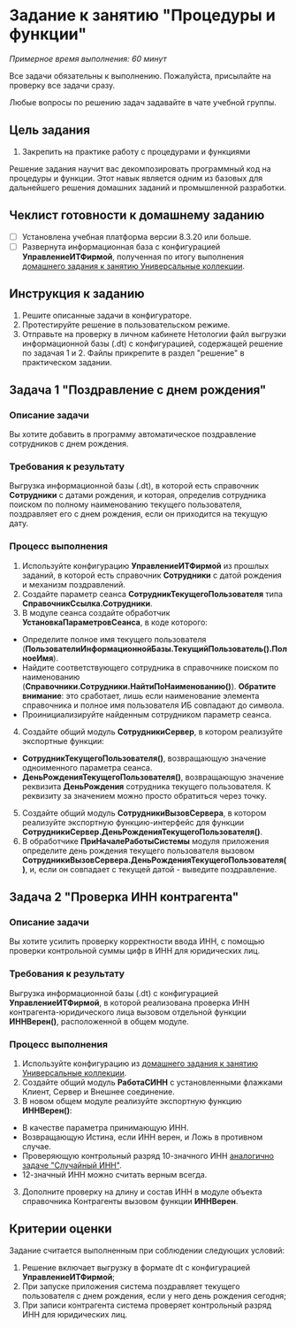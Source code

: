 # Задание к занятию "Процедуры и функции"
_Примерное время выполнения: 60 минут_

Все задачи обязательны к выполнению. Пожалуйста, присылайте на проверку все задачи сразу.

Любые вопросы по решению задач задавайте в чате учебной группы.

## Цель задания

1. Закрепить на практике работу с процедурами и функциями

Решение задания научит вас декомпозировать программный код на процедуры и функции. Этот навык является одним из базовых для дальнейшего решения домашних заданий и промышленной разработки.

## Чеклист готовности к домашнему заданию

- [ ] Установлена учебная платформа версии 8.3.20 или больше.
- [ ] Развернута информационная база с конфигурацией **УправлениеИТФирмой**, полученная по итогу выполнения [домашнего задания к занятию Универсальные коллекции](/homework-2-7.md).

## Инструкция к заданию

1. Решите описанные задачи в конфигураторе.
2. Протестируйте решение в пользовательском режиме.
3. Отправьте на проверку в личном кабинете Нетологии файл выгрузки информационной базы (.dt) с конфигурацией, содержащей решение по задачая 1 и 2. Файлы прикрепите в раздел "решение" в практическом задании.

## Задача 1 "Поздравление с днем рождения"

### Описание задачи
Вы хотите добавить в программу автоматическое поздравление сотрудников с днем рождения.

### Требования к результату
Выгрузка информационной базы (.dt), в которой есть справочник **Сотрудники** с датами рождения, и которая, определив сотрудника поиском по полному наименованию текущего пользователя, поздравляет его с днем рождения, если он приходится на текущую дату.

### Процесс выполнения
1. Используйте конфигурацию **УправлениеИТФирмой** из прошлых заданий, в которой есть справочник **Сотрудники** с датой рождения и механизм поздравлений.
2. Создайте параметр сеанса **СотрудникТекущегоПользователя** типа **СправочникСсылка.Сотрудники**.
3. В модуле сеанса создайте обработчик **УстановкаПараметровСеанса**, в коде которого:
  * Определите полное имя текущего пользователя (**ПользователиИнформационнойБазы.ТекущийПользователь().ПолноеИмя**).
  * Найдите соответствующего сотрудника в справочнике поиском по наименованию (**Справочники.Сотрудники.НайтиПоНаименованию()**). **Обратите внимание**: это сработает, лишь если наименование элемента справочника и полное имя пользователя ИБ совпадают до символа.
  * Проинициализируйте найденным сотрудником параметр сеанса.
4. Создайте общий модуль **СотрудникиСервер**, в котором реализуйте экспортные функции:
  * **СотрудникТекущегоПользователя()**, возвращающую значение одноименного параметра сеанса. 
  * **ДеньРожденияТекущегоПользователя()**, возвращающую значение реквизита **ДеньРождения** сотрудника текущего пользователя. К реквизиту за значением можно просто обратиться через точку.
5. Создайте общий модуль **СотрудникиВызовСервера**, в котором реализуйте экспортную функцию-интерфейс для функции **СотрудникиСервер.ДеньРожденияТекущегоПользователя()**.
6. В обработчике **ПриНачалеРаботыСистемы** модуля приложения определите день рождения текущего пользователя вызовом **СотрудникиВызовСервера.ДеньРожденияТекущегоПользователя()**, и, если он совпадает с текущей датой - выведите поздравление.

## Задача 2 "Проверка ИНН контрагента"

### Описание задачи
Вы хотите усилить проверку корректности ввода ИНН, с помощью проверки контрольной суммы цифр в ИНН для юридических лиц.

### Требования к результату
Выгрузка информационной базы (.dt) с конфигурацией **УправлениеИТФирмой**, в которой реализована проверка ИНН контрагента-юридического лица вызовом отдельной функции **ИННВерен()**, расположенной в общем модуле.

### Процесс выполнения
1. Используйте конфигурацию из [домашнего задания к занятию Универсальные коллекции](/homework-2-7.md).
2. Создайте общий модуль **РаботаСИНН** с установленными флажками Клиент, Сервер и Внешнее соединение.
3. В новом общем модуле реализуйте экспортную функцию **ИННВерен()**:
  * В качестве параметра принимающую ИНН.
  * Возвращающую Истина, если ИНН верен, и Ложь в противном случае.
  * Проверяющую контрольный разряд 10-значного ИНН [аналогично задаче "Случайный ИНН"](/homework-2-8.md).
  * 12-значный ИНН можно считать верным всегда.
3. Дополните проверку на длину и состав ИНН в модуле объекта справочника Контрагенты вызовом функции **ИННВерен**.

## Критерии оценки

Задание считается выполненным при соблюдении следующих условий:
1. Решение включает выгрузку в формате dt с конфигурацией **УправлениеИТФирмой**;
2. При запуске приложения система поздравляет текущего пользователя с днем рождения, если у него день рождения сегодня;
3. При записи контрагента система проверяет контрольный разряд ИНН для юридических лиц.
